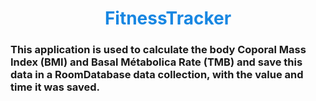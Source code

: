 <h1 align="center" style="color: #1887e2">FitnessTracker</h1>

<h3>This application is used to calculate the body Coporal Mass Index (BMI) and Basal Métabolica Rate (TMB) and save this data in a RoomDatabase data collection, with the value and time it was saved.</h3>
